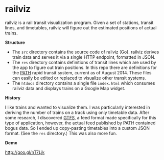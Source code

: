railviz
=======

railviz is a rail transit visualization program. Given a set of stations,
transit lines, and timetables, railviz will figure out the estimated positions
of actual trains.

**Structure**

* The `src` directory contains the source code of railviz (Go). railviz
derives train data and serves it via a single HTTP endpoint, formatted in
JSON.
* The `res` directory contains definitions of transit lines which are used by
the app to figure out train positions. In this repo there are definitions for
the [PATH] rapid transit system, current as of August 2014. These files can
easily be edited or replaced to visualize other transit systems.
* The `htdocs` directory contains a single file `index.html` which consumes
railviz data and displays trains on a Google Map widget.

**History**

I like trains and wanted to visualize them. I was particularly interested in
deriving the number of trains on a track using only timetable data. After some
research, I discovered [GTFS], a feed format made specifically for this type
of application, however, the actual feed published by [PATH] contained bogus
data. So I ended up copy-pasting timetables into a custom JSON format. (See
the `res` directory.) This was also more fun.

**Demo**

http://goo.gl/nT7Ljk

[PATH]:http://en.wikipedia.org/wiki/Port_Authority_Trans-Hudson
[GTFS]:https://developers.google.com/transit/gtfs/
